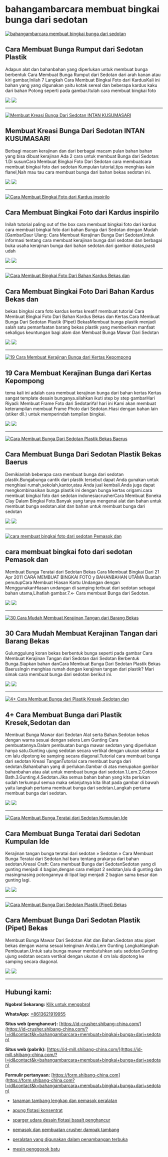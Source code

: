 # bahangambarcara membuat bingkai bunga dari sedotan

<a href="https://swt.shibang-china.com/?l=id&img&k=bahangambarcara+membuat+bingkai+bunga+dari+sedotan" target="_blank">![bahangambarcara membuat bingkai bunga dari sedotan](http://static.shibang-china.com/all-800x300/236.jpg)</a>

## Cara Membuat Bunga Rumput dari Sedotan Plastik
Adapun alat dan bahanbahan yang diperlukan untuk membuat bunga berbentuk Cara Membuat Bunga Rumput dari Sedotan dari arah kanan atau kiri gambar,Inilah 7 Langkah Cara Membuat Bingkai Foto dari KardusKali ini bahan yang yang digunakan yaitu kotak sereal dan beberapa kardus kaku dari bahan Potong seperti pada gambar.Itulah cara membuat bingkai foto


<a href="https://whatsapp.shibangsoft.com/WhatsApp.php" target="_blank" title="WhatsApp">![](http://static.shibang-china.com/icon/whatsapp.png)</a> <a href="https://swt.shibang-china.com/?l=id&icon&k=bahangambarcara+membuat+bingkai+bunga+dari+sedotan" target="_blank">![](http://static.shibang-china.com/icon/chat-id.png)</a>

---

<a href="https://swt.shibang-china.com/?l=id&img&k=bahangambarcara+membuat+bingkai+bunga+dari+sedotan" target="_blank">![Membuat Kreasi Bunga Dari Sedotan INTAN KUSUMASARI](http://static.shibang-china.com/all-800x300/1054.jpg)</a>

## Membuat Kreasi Bunga Dari Sedotan INTAN KUSUMASARI
Berbagi macam kerajinan dan dari berbagai macam pulan bahan bahan yang bisa dibuat kerajinan Ada 2 cara untuk membuat Bunga dari Sedotan: 1.Di susunCara Membuat Bingkai Foto Dari Sedotan cara membuatcara membuat bingkai foto dari sedotan Kumpulan tutorial,tips menghias kain flanel,Nah mau tau cara membuat bunga dari bahan bekas sedotan ini.


<a href="https://whatsapp.shibangsoft.com/WhatsApp.php" target="_blank" title="WhatsApp">![](http://static.shibang-china.com/icon/whatsapp.png)</a> <a href="https://swt.shibang-china.com/?l=id&icon&k=bahangambarcara+membuat+bingkai+bunga+dari+sedotan" target="_blank">![](http://static.shibang-china.com/icon/chat-id.png)</a>

---

<a href="https://swt.shibang-china.com/?l=id&img&k=bahangambarcara+membuat+bingkai+bunga+dari+sedotan" target="_blank">![Cara Membuat Bingkai Foto dari Kardus inspirilo](http://static.shibang-china.com/all-800x300/688.jpg)</a>

## Cara Membuat Bingkai Foto dari Kardus inspirilo
Inilah tutorial paling out of the box cara membuat bingkai foto dari kardus cara membuat bingkai foto dari bahan Bunga dari Sedotan dengan Mudah [GambarDaur Ulang: Cara Membuat Kerajinan Bunga Dari SedotanUntuk informasi tentang cara membuat kerajinan bunga dari sedotan dan berbagai buka usaha kerajinan bunga dari bahan sedotan.dari gambar diatas,pasti udah


<a href="https://whatsapp.shibangsoft.com/WhatsApp.php" target="_blank" title="WhatsApp">![](http://static.shibang-china.com/icon/whatsapp.png)</a> <a href="https://swt.shibang-china.com/?l=id&icon&k=bahangambarcara+membuat+bingkai+bunga+dari+sedotan" target="_blank">![](http://static.shibang-china.com/icon/chat-id.png)</a>

---

<a href="https://swt.shibang-china.com/?l=id&img&k=bahangambarcara+membuat+bingkai+bunga+dari+sedotan" target="_blank">![Cara Membuat Bingkai Foto Dari Bahan Kardus Bekas dan](http://static.shibang-china.com/all-800x300/893.jpg)</a>

## Cara Membuat Bingkai Foto Dari Bahan Kardus Bekas dan
bekas bingkai cara foto kardus kertas kreatif membuat tutorial Cara Membuat Bingkai Foto Dari Bahan Kardus Bekas dan Kertas.Cara Membuat Bunga Dari Sedotan Plastik (Pipet) BekasMembuat bunga plastik menjadi salah satu pemanfaatan barang bekas plastik yang memberikan manfaat sekaligus keuntungan bagi alam dan Membuat Bunga Mawar Dari Sedotan


<a href="https://whatsapp.shibangsoft.com/WhatsApp.php" target="_blank" title="WhatsApp">![](http://static.shibang-china.com/icon/whatsapp.png)</a> <a href="https://swt.shibang-china.com/?l=id&icon&k=bahangambarcara+membuat+bingkai+bunga+dari+sedotan" target="_blank">![](http://static.shibang-china.com/icon/chat-id.png)</a>

---

<a href="https://swt.shibang-china.com/?l=id&img&k=bahangambarcara+membuat+bingkai+bunga+dari+sedotan" target="_blank">![19 Cara Membuat Kerajinan Bunga dari Kertas Kepompong](http://static.shibang-china.com/all-800x300/900.jpg)</a>

## 19 Cara Membuat Kerajinan Bunga dari Kertas Kepompong
tema kali ini adalah cara membuat kerajinan bunga dari bahan kertas Kertas sangat template desain bunganya.silahkan ikuti step by step gambarHari Riyadi: Membuat Frame Foto dari SedotanYa! hari ini Kami akan membuat keterampilan membuat Frame Photo dari Sedotan.Hiasi dengan bahan lain (stiker dll.) untuk memperindah tampilan bingkai.


<a href="https://whatsapp.shibangsoft.com/WhatsApp.php" target="_blank" title="WhatsApp">![](http://static.shibang-china.com/icon/whatsapp.png)</a> <a href="https://swt.shibang-china.com/?l=id&icon&k=bahangambarcara+membuat+bingkai+bunga+dari+sedotan" target="_blank">![](http://static.shibang-china.com/icon/chat-id.png)</a>

---

<a href="https://swt.shibang-china.com/?l=id&img&k=bahangambarcara+membuat+bingkai+bunga+dari+sedotan" target="_blank">![Cara Membuat Bunga Dari Sedotan Plastik Bekas Baerus](http://static.shibang-china.com/all-800x300/1042.jpg)</a>

## Cara Membuat Bunga Dari Sedotan Plastik Bekas Baerus
Demikianlah beberapa cara membuat bunga dari sedotan plastik.Bungabunga cantik dari plastik tersebut dapat Anda gunakan untuk menghiasi rumah,sekolah,kantor,atau Anda jual kembali.Anda juga dapat mengkombinasikan bunga plastik ini dengan bunga kertas origami.cara membuat bingkai foto dari sedotan indonesiacrusherCara Membuat Boneka Clay Dalam Bingkai Foto.Banyak yang tanya mengenai alat dan bahan untuk membuat bunga sedotan.alat dan bahan untuk membuat bunga dari sedotan


<a href="https://whatsapp.shibangsoft.com/WhatsApp.php" target="_blank" title="WhatsApp">![](http://static.shibang-china.com/icon/whatsapp.png)</a> <a href="https://swt.shibang-china.com/?l=id&icon&k=bahangambarcara+membuat+bingkai+bunga+dari+sedotan" target="_blank">![](http://static.shibang-china.com/icon/chat-id.png)</a>

---

<a href="https://swt.shibang-china.com/?l=id&img&k=bahangambarcara+membuat+bingkai+bunga+dari+sedotan" target="_blank">![cara membuat bingkai foto dari sedotan Pemasok dan](http://static.shibang-china.com/all-800x300/114.jpg)</a>

## cara membuat bingkai foto dari sedotan Pemasok dan
Membuat Bunga Teratai dari Sedotan Bekas Cara Membuat Bingkai Dari 21 Apr 2011 CARA MEMBUAT BINGKAI FOTO y BAHANBAHAN UTAMA Buatlah penutupCara Membuat Hiasan Kartu Undangan dengan MenggunakanHiasan undangan di samping terbuat dari sedotan sebagai bahan utama,Lihatlah gambar.7.← Cara membuat Bunga dari Sedotan.


<a href="https://whatsapp.shibangsoft.com/WhatsApp.php" target="_blank" title="WhatsApp">![](http://static.shibang-china.com/icon/whatsapp.png)</a> <a href="https://swt.shibang-china.com/?l=id&icon&k=bahangambarcara+membuat+bingkai+bunga+dari+sedotan" target="_blank">![](http://static.shibang-china.com/icon/chat-id.png)</a>

---

<a href="https://swt.shibang-china.com/?l=id&img&k=bahangambarcara+membuat+bingkai+bunga+dari+sedotan" target="_blank">![30 Cara Mudah Membuat Kerajinan Tangan dari Barang Bekas](http://static.shibang-china.com/all-800x300/910.jpg)</a>

## 30 Cara Mudah Membuat Kerajinan Tangan dari Barang Bekas
Gulunggulung koran bekas berbentuk bunga seperti pada gambar Cara Membuat Kerajinan Tangan dari Sedotan dari Sedotan Berbentuk Bunga.Siapkan bahan danCara Membuat Bunga Dari Sedotan Plastik Bekas BaerusIngin menghias rumah dengan kerajinan tangan dari plastik? Mari simak cara membuat bunga dari sedotan berikut ini.


<a href="https://whatsapp.shibangsoft.com/WhatsApp.php" target="_blank" title="WhatsApp">![](http://static.shibang-china.com/icon/whatsapp.png)</a> <a href="https://swt.shibang-china.com/?l=id&icon&k=bahangambarcara+membuat+bingkai+bunga+dari+sedotan" target="_blank">![](http://static.shibang-china.com/icon/chat-id.png)</a>

---

<a href="https://swt.shibang-china.com/?l=id&img&k=bahangambarcara+membuat+bingkai+bunga+dari+sedotan" target="_blank">![4+ Cara Membuat Bunga dari Plastik Kresek,Sedotan dan](http://static.shibang-china.com/all-800x300/562.jpg)</a>

## 4+ Cara Membuat Bunga dari Plastik Kresek,Sedotan dan
Membuat Bunga Mawar dari Sedotan Alat serta Bahan.Sedotan bekas dengan warna sesuai dengan selera Lem Gunting Cara pembuatannya.Dalam pembuatan bunga mawar sedotan yang diperlukan hanya satu.Gunting ujung sedotan secara vertikal dengan ukuran sekitar 4 cm lalu dipotong ke samping secara diagonal.Tutorial cara membuat bunga dari sedotan Kreasi TanganTutorial cara membuat bunga dari sedotan.Bahanbahan yang di perlukan.Gambar di atas merupakan gambar bahanbahan atau alat untuk membuat bunga dari sedotan.1.Lem.2.Cotoon Bath.3.Gunting.4.Sedotan.Jika semua bahan bahan yang kita perlukan sudah terkumpul semua maka selanjutnya kita lihat pada gambar di bawah yaitu langkah pertama membuat bunga dari sedotan.Langkah pertama membuat bunga dari sedotan.


<a href="https://whatsapp.shibangsoft.com/WhatsApp.php" target="_blank" title="WhatsApp">![](http://static.shibang-china.com/icon/whatsapp.png)</a> <a href="https://swt.shibang-china.com/?l=id&icon&k=bahangambarcara+membuat+bingkai+bunga+dari+sedotan" target="_blank">![](http://static.shibang-china.com/icon/chat-id.png)</a>

---

<a href="https://swt.shibang-china.com/?l=id&img&k=bahangambarcara+membuat+bingkai+bunga+dari+sedotan" target="_blank">![Cara Membuat Bunga Teratai dari Sedotan Kumpulan Ide](http://static.shibang-china.com/all-800x300/612.jpg)</a>

## Cara Membuat Bunga Teratai dari Sedotan Kumpulan Ide
Kerajinan tangan bunga teratai dari sedotan » Sedotan » Cara Membuat Bunga Teratai dari Sedotan.hal baru tentang prakarya dari bahan sedotan.Kreasi Craft: Cara membuat Bunga dari SedotanSedotan yang di gunting menjadi 4 bagian,dengan cara melipat 2 sedotan,lalu di gunting dan masingmasing potongannya di lipat lagi menjadi 2 bagian sama besar dan gunting lagi.


<a href="https://whatsapp.shibangsoft.com/WhatsApp.php" target="_blank" title="WhatsApp">![](http://static.shibang-china.com/icon/whatsapp.png)</a> <a href="https://swt.shibang-china.com/?l=id&icon&k=bahangambarcara+membuat+bingkai+bunga+dari+sedotan" target="_blank">![](http://static.shibang-china.com/icon/chat-id.png)</a>

---

<a href="https://swt.shibang-china.com/?l=id&img&k=bahangambarcara+membuat+bingkai+bunga+dari+sedotan" target="_blank">![Cara Membuat Bunga Dari Sedotan Plastik (Pipet) Bekas](http://static.shibang-china.com/all-800x300/489.jpg)</a>

## Cara Membuat Bunga Dari Sedotan Plastik (Pipet) Bekas
Membuat Bunga Mawar Dari Sedotan Alat dan Bahan.Sedotan atau pipet bekas dengan warna sesuai keinginan Anda.Lem Gunting Langkahlangkah Pembuatan.Untuk satu bunga mawar membutuhkan satu sedotan.Gunting ujung sedotan secara vertikal dengan ukuran 4 cm lalu dipotong ke samping secara diagonal.

<a href="https://whatsapp.shibangsoft.com/WhatsApp.php" target="_blank" title="WhatsApp">![](http://static.shibang-china.com/icon/whatsapp.png)</a> <a href="https://swt.shibang-china.com/?l=id&icon&k=bahangambarcara+membuat+bingkai+bunga+dari+sedotan" target="_blank">![](http://static.shibang-china.com/icon/chat-id.png)</a>

---
## Hubungi kami:

**Ngobrol Sekarang:** [Klik untuk mengobrol](https://swt.shibang-china.com?l=id&contact&k=bahangambarcara+membuat+bingkai+bunga+dari+sedotan)

**WhatsApp:**  [+8613621919955](https://whatsapp.shibangsoft.com/WhatsApp.php)

**Situs web (penghancur):** [https://id-crusher.shibang-china.com/](https://id-crusher.shibang-china.com/?l=id&contact&k=bahangambarcara+membuat+bingkai+bunga+dari+sedotan)

**Situs web (pabrik):** [https://id-mill.shibang-china.com/](https://id-mill.shibang-china.com/?l=id&contact&k=bahangambarcara+membuat+bingkai+bunga+dari+sedotan)

**Formulir pertanyaan:** [https://form.shibang-china.com](https://form.shibang-china.com?l=id&contact&k=bahangambarcara+membuat+bingkai+bunga+dari+sedotan)

* [tanaman tambang lengkap dan pemasok peralatan](../42/tanaman%20tambang%20lengkap%20dan%20pemasok%20peralatan.md)

* [apung flotasi konsentrat](../45/apung%20flotasi%20konsentrat.md)

* [sparger udara desain flotasi basalt penghancur](../43/sparger%20udara%20desain%20flotasi%20basalt%20penghancur.md)

* [pemasok dan pembuatan crusher dampak tambang](../48/pemasok%20dan%20pembuatan%20crusher%20dampak%20tambang.md)

* [peralatan yang digunakan dalam penambangan terbuka](../47/peralatan%20yang%20digunakan%20dalam%20penambangan%20terbuka.md)

* [mesin penggosok batu](../46/mesin%20penggosok%20batu.md)
